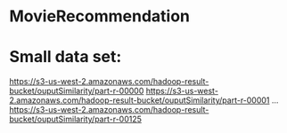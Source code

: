 # MovieRecommendation

# Small data set: 

https://s3-us-west-2.amazonaws.com/hadoop-result-bucket/ouputSimilarity/part-r-00000
https://s3-us-west-2.amazonaws.com/hadoop-result-bucket/ouputSimilarity/part-r-00001
...
https://s3-us-west-2.amazonaws.com/hadoop-result-bucket/ouputSimilarity/part-r-00125
